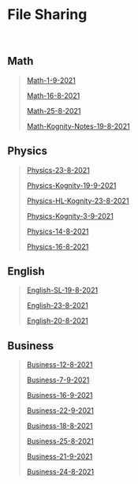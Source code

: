 # File Sharing
<br> 

## Math 
>[Math-1-9-2021](markdown/Math/Math-1-9-2021)
>
>[Math-16-8-2021](markdown/Math/Math-16-8-2021)
>
>[Math-25-8-2021](markdown/Math/Math-25-8-2021)
>
>[Math-Kognity-Notes-19-8-2021](markdown/Math/Math-Kognity-Notes-19-8-2021)
>

## Physics 
>[Physics-23-8-2021](markdown/Physics/Physics-23-8-2021)
>
>[Physics-Kognity-19-9-2021](markdown/Physics/Physics-Kognity-19-9-2021)
>
>[Physics-HL-Kognity-23-8-2021](markdown/Physics/Physics-HL-Kognity-23-8-2021)
>
>[Physics-Kognity-3-9-2021](markdown/Physics/Physics-Kognity-3-9-2021)
>
>[Physics-14-8-2021](markdown/Physics/Physics-14-8-2021)
>
>[Physics-16-8-2021](markdown/Physics/Physics-16-8-2021)
>

## English 
>[English-SL-19-8-2021](markdown/English/English-SL-19-8-2021)
>
>[English-23-8-2021](markdown/English/English-23-8-2021)
>
>[English-20-8-2021](markdown/English/English-20-8-2021)
>

## Business 
>[Business-12-8-2021](markdown/Business/Business-12-8-2021)
>
>[Business-7-9-2021](markdown/Business/Business-7-9-2021)
>
>[Business-16-9-2021](markdown/Business/Business-16-9-2021)
>
>[Business-22-9-2021](markdown/Business/Business-22-9-2021)
>
>[Business-18-8-2021](markdown/Business/Business-18-8-2021)
>
>[Business-25-8-2021](markdown/Business/Business-25-8-2021)
>
>[Business-21-9-2021](markdown/Business/Business-21-9-2021)
>
>[Business-24-8-2021](markdown/Business/Business-24-8-2021)
>

